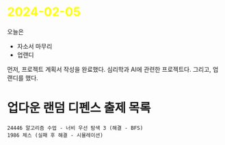 # <span style="color:yellow">2024-02-05</span>

오늘은
- 자소서 마무리
- 업랜디

먼저, 프로젝트 계획서 작성을 완료했다. 심리학과 AI에 관련한 프로젝트다.
그리고, 업랜디를 했다.


# 업다운 랜덤 디펜스 출제 목록
```
24446 알고리즘 수업 - 너비 우선 탐색 3 (해결 - BFS)
1986 체스 (실패 후 해결 - 시뮬레이션)

```
